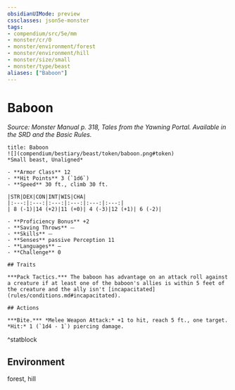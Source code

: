 ```yaml
---
obsidianUIMode: preview
cssclasses: json5e-monster
tags:
- compendium/src/5e/mm
- monster/cr/0
- monster/environment/forest
- monster/environment/hill
- monster/size/small
- monster/type/beast
aliases: ["Baboon"]
---
```

# Baboon
*Source: Monster Manual p. 318, Tales from the Yawning Portal. Available in the SRD and the Basic Rules.*  

```ad-statblock
title: Baboon
![](compendium/bestiary/beast/token/baboon.png#token)
*Small beast, Unaligned*

- **Armor Class** 12 
- **Hit Points** 3 (`1d6`)
- **Speed** 30 ft., climb 30 ft.

|STR|DEX|CON|INT|WIS|CHA|
|:---:|:---:|:---:|:---:|:---:|:---:|
| 8 (-1)|14 (+2)|11 (+0)| 4 (-3)|12 (+1)| 6 (-2)|

- **Proficiency Bonus** +2
- **Saving Throws** ⏤
- **Skills** ⏤
- **Senses** passive Perception 11
- **Languages** —
- **Challenge** 0

## Traits

***Pack Tactics.*** The baboon has advantage on an attack roll against a creature if at least one of the baboon's allies is within 5 feet of the creature and the ally isn't [incapacitated](rules/conditions.md#incapacitated).

## Actions

***Bite.*** *Melee Weapon Attack:* +1 to hit, reach 5 ft., one target. *Hit:* 1 (`1d4 - 1`) piercing damage.
```
^statblock

## Environment

forest, hill
